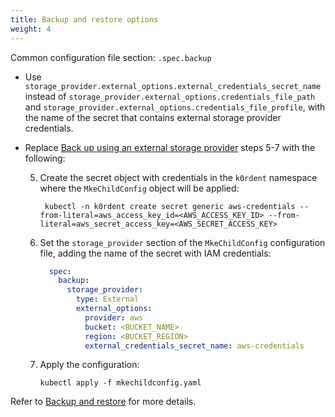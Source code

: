 ```yaml
---
title: Backup and restore options
weight: 4
---
```


Common configuration file section: `.spec.backup`

- Use `storage_provider.external_options.external_credentials_secret_name`
instead of `storage_provider.external_options.credentials_file_path` and
`storage_provider.external_options.credentials_file_profile`, with the name
of the secret that contains external storage provider credentials.

- Replace [Back up using an external storage
  provider](../../../configuration/backup-restore/external) steps 5-7 with the following:

  5. Create the secret object with credentials in the `k0rdent` namespace where
     the `MkeChildConfig` object will be applied:
       ```
        kubectl -n k0rdent create secret generic aws-credentials --from-literal=aws_access_key_id=<AWS_ACCESS_KEY_ID> --from-literal=aws_secret_access_key=<AWS_SECRET_ACCESS_KEY>
       ```
   6. Set the `storage_provider` section of the `MkeChildConfig`
      configuration file, adding the name of the secret with IAM credentials:

         ```yaml
           spec:
             backup:
               storage_provider:
                 type: External
                 external_options:
                   provider: aws
                   bucket: <BUCKET_NAME>
                   region: <BUCKET_REGION>
                   external_credentials_secret_name: aws-credentials
         ```
   7. Apply the configuration:

       ```
       kubectl apply -f mkechildconfig.yaml
       ```

Refer to [Backup and restore](../../../configuration/backup-restore/) for more details.
